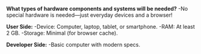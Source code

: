 **What types of hardware components and systems will be needed?**
-No special hardware is needed—just everyday devices and a browser!

**User Side:​**
-Device: Computer, laptop, tablet, or smartphone.​
-RAM: At least 2 GB.​
-Storage: Minimal (for browser cache).​

**Developer Side:​**
-Basic computer with modern specs.​
